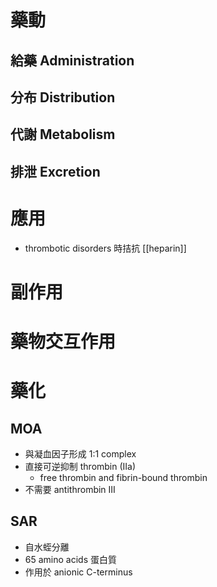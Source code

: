 # 藥動
## 給藥 Administration
## 分布 Distribution
## 代謝 Metabolism
## 排泄 Excretion
# 應用
- thrombotic disorders 時拮抗 [[heparin]]
# 副作用
# 藥物交互作用
# 藥化
## MOA
- 與凝血因子形成 1:1 complex
- 直接可逆抑制 thrombin (IIa)
	- free thrombin and fibrin-bound thrombin
- 不需要 antithrombin III
## SAR
- 自水蛭分離
- 65 amino acids 蛋白質
- 作用於 anionic C-terminus

